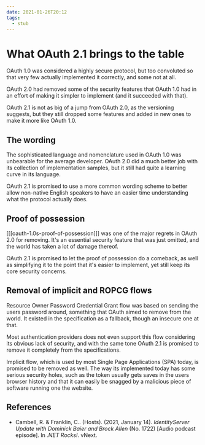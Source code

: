 ```yaml
---
date: 2021-01-26T20:12
tags: 
  - stub
---
```


# What OAuth 2.1 brings to the table

OAuth 1.0 was considered a highly secure protocol, but too convoluted so that
very few actually implemented it correctly, and some not at all.

OAuth 2.0 had removed some of the security features that OAuth 1.0 had in an
effort of making it simpler to implement (and it succeeded with that).

OAuth 2.1 is not as big of a jump from OAuth 2.0, as the versioning suggests,
but they still dropped some features and added in new ones to make it more like
OAuth 1.0.

## The wording

The sophisticated language and nomenclature used in OAuth 1.0 was unbearable for
the average developer. OAuth 2.0 did a much better job with its collection of
implementation samples, but it still had quite a learning curve in its language.

OAuth 2.1 is promised to use a more common wording scheme to better allow
non-native English speakers to have an easier time understanding what the
protocol actually does.

## Proof of possession

[[[oauth-1.0s-proof-of-possession]]] was one of the major regrets in OAuth 2.0 for
removing. It's an essential security feature that was just omitted, and the world
has taken a lot of damage thereof.

OAuth 2.1 is promised to let the proof of possession do a comeback, as well as
simplifying it to the point that it's easier to implement, yet still keep its
core security concerns.

## Removal of implicit and ROPCG flows

Resource Owner Password Credential Grant flow was based on sending the users
password around, something that OAuth aimed to remove from the world. It existed
in the specification as a fallback, though an insecure one at that.

Most authentication providers does not even support this flow considering its
obvious lack of security, and with the same tone OAuth 2.1 is promised to remove
it completely from the specifications.

Implicit flow, which is used by most Single Page Applications (SPA) today, is
promised to be removed as well. The way its implemented today has some serious
security holes, such as the token usually gets saves in the users browser history
and that it can easily be snagged by a malicious piece of software running one
the website.

## References

- Cambell, R. & Franklin, C.. (Hosts). (2021, January 14). *IdentityServer Update
  with Dominick Baier and Brock Allen* (No. 1722) [Audio podcast episode].
  In *.NET Rocks!*. vNext.
